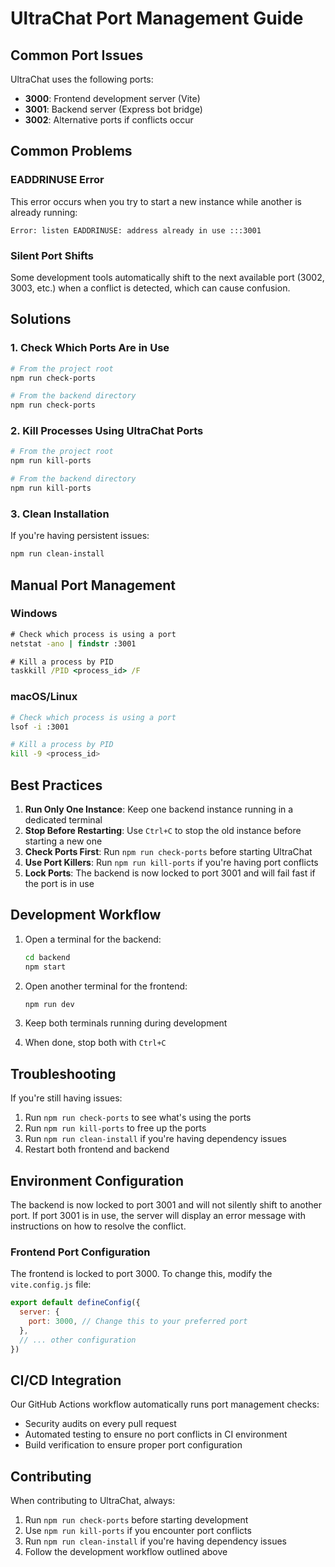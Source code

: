 # UltraChat Port Management Guide

## Common Port Issues

UltraChat uses the following ports:
- **3000**: Frontend development server (Vite)
- **3001**: Backend server (Express bot bridge)
- **3002**: Alternative ports if conflicts occur

## Common Problems

### EADDRINUSE Error
This error occurs when you try to start a new instance while another is already running:
```
Error: listen EADDRINUSE: address already in use :::3001
```

### Silent Port Shifts
Some development tools automatically shift to the next available port (3002, 3003, etc.) when a conflict is detected, which can cause confusion.

## Solutions

### 1. Check Which Ports Are in Use
```bash
# From the project root
npm run check-ports

# From the backend directory
npm run check-ports
```

### 2. Kill Processes Using UltraChat Ports
```bash
# From the project root
npm run kill-ports

# From the backend directory
npm run kill-ports
```

### 3. Clean Installation
If you're having persistent issues:
```bash
npm run clean-install
```

## Manual Port Management

### Windows
```cmd
# Check which process is using a port
netstat -ano | findstr :3001

# Kill a process by PID
taskkill /PID <process_id> /F
```

### macOS/Linux
```bash
# Check which process is using a port
lsof -i :3001

# Kill a process by PID
kill -9 <process_id>
```

## Best Practices

1. **Run Only One Instance**: Keep one backend instance running in a dedicated terminal
2. **Stop Before Restarting**: Use `Ctrl+C` to stop the old instance before starting a new one
3. **Check Ports First**: Run `npm run check-ports` before starting UltraChat
4. **Use Port Killers**: Run `npm run kill-ports` if you're having port conflicts
5. **Lock Ports**: The backend is now locked to port 3001 and will fail fast if the port is in use

## Development Workflow

1. Open a terminal for the backend:
   ```bash
   cd backend
   npm start
   ```

2. Open another terminal for the frontend:
   ```bash
   npm run dev
   ```

3. Keep both terminals running during development

4. When done, stop both with `Ctrl+C`

## Troubleshooting

If you're still having issues:

1. Run `npm run check-ports` to see what's using the ports
2. Run `npm run kill-ports` to free up the ports
3. Run `npm run clean-install` if you're having dependency issues
4. Restart both frontend and backend

## Environment Configuration

The backend is now locked to port 3001 and will not silently shift to another port. If port 3001 is in use, the server will display an error message with instructions on how to resolve the conflict.

### Frontend Port Configuration
The frontend is locked to port 3000. To change this, modify the `vite.config.js` file:

```javascript
export default defineConfig({
  server: {
    port: 3000, // Change this to your preferred port
  },
  // ... other configuration
})
```

## CI/CD Integration

Our GitHub Actions workflow automatically runs port management checks:
- Security audits on every pull request
- Automated testing to ensure no port conflicts in CI environment
- Build verification to ensure proper port configuration

## Contributing

When contributing to UltraChat, always:
1. Run `npm run check-ports` before starting development
2. Use `npm run kill-ports` if you encounter port conflicts
3. Run `npm run clean-install` if you're having dependency issues
4. Follow the development workflow outlined above